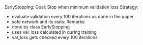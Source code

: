 EarlyStopping:
Goal: Stop when minimum validation loss
Strategy:
- evaluate validation every 100 iterations as done in the paper
- safe network and its stats: 
Remarks:
- done by class EarlyStopping
- uses val_loss calculated in during training
- val_loss gets checked every 100 iterations